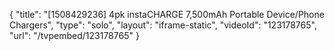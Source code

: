 {
    "title": "[1508429236] 4pk instaCHARGE 7,500mAh Portable Device\/Phone Chargers",
    "type": "solo",
    "layout": "iframe-static",
    "videoId": "123178765",
    "url": "\/tvpembed\/123178765"
}